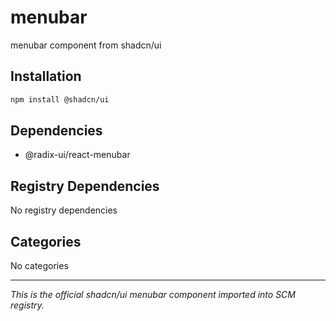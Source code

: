 # menubar

menubar component from shadcn/ui

## Installation

```bash
npm install @shadcn/ui
```

## Dependencies

- @radix-ui/react-menubar

## Registry Dependencies

No registry dependencies

## Categories

No categories

---

*This is the official shadcn/ui menubar component imported into SCM registry.*
